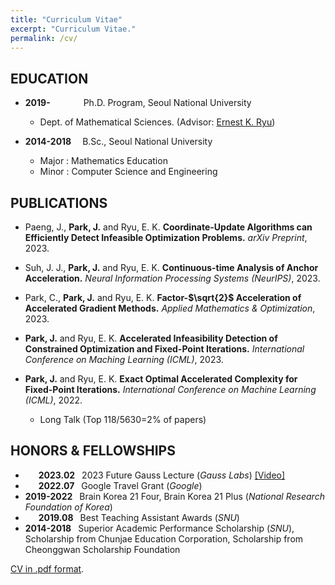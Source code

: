 ```yaml
---
title: "Curriculum Vitae"
excerpt: "Curriculum Vitae."
permalink: /cv/
---
```





EDUCATION
-----

- **2019-&emsp;&emsp;&emsp;&ensp;** Ph.D. Program, Seoul National University
  - Dept. of Mathematical Sciences. (Advisor: [Ernest K. Ryu](http://www.math.snu.ac.kr/~ernestryu/))

- **2014-2018&emsp;** B.Sc., Seoul National University
  - Major : Mathematics Education
  - Minor : Computer Science and Engineering



PUBLICATIONS
-----

- Paeng, J., **Park, J.** and Ryu, E. K.
**Coordinate-Update Algorithms can Efficiently Detect Infeasible Optimization Problems.**
_arXiv Preprint_, 2023.

- Suh, J. J., **Park, J.** and Ryu, E. K.
**Continuous-time Analysis of Anchor Acceleration.**
_Neural Information Processing Systems (NeurIPS)_, 2023.

- Park, C., **Park, J.** and Ryu, E. K.
**Factor-$\sqrt{2}$ Acceleration of Accelerated Gradient Methods.**
_Applied Mathematics & Optimization_, 2023.

- **Park, J.** and Ryu, E. K.
**Accelerated Infeasibility Detection of Constrained Optimization and Fixed-Point Iterations.**
_International Conference on Maching Learning (ICML)_, 2023.

- **Park, J.** and Ryu, E. K.
**Exact Optimal Accelerated Complexity for Fixed-Point Iterations.**
_International Conference on Machine Learning (ICML)_, 2022.
  - Long Talk (Top 118/5630=2% of papers)
  

HONORS & FELLOWSHIPS
-----

- **&emsp;&ensp;2023.02&ensp;** 2023 Future Gauss Lecture (_Gauss Labs_) [[Video]](https://www.youtube.com/watch?v=INbfDsWhq8M)
- **&emsp;&ensp;2022.07&ensp;** Google Travel Grant (_Google_)
- **2019-2022&ensp;** Brain Korea 21 Four, Brain Korea 21 Plus (_National Research Foundation of Korea_)
- **&emsp;&ensp;2019.08&ensp;** Best Teaching Assistant Awards (_SNU_)
- **2014-2018&ensp;** Superior Academic Performance Scholarship (_SNU_), Scholarship from Chunjae Education Corporation, Scholarship from Cheonggwan Scholarship Foundation


[CV in .pdf format](https://drive.google.com/file/d/1wFtUGhczk2mh9WAIInl1XZXs8OdGjsha/view?usp=drive_link).

